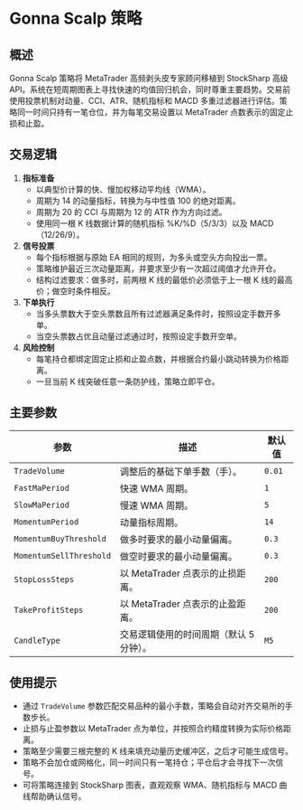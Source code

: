 # Gonna Scalp 策略

## 概述

Gonna Scalp 策略将 MetaTrader 高频剥头皮专家顾问移植到 StockSharp 高级 API。系统在短周期图表上寻找快速的均值回归机会，同时尊重主要趋势。交易前使用投票机制对动量、CCI、ATR、随机指标和 MACD 多重过滤器进行评估。策略同一时间只持有一笔仓位，并为每笔交易设置以 MetaTrader 点数表示的固定止损和止盈。

## 交易逻辑

1. **指标准备**
   - 以典型价计算的快、慢加权移动平均线（WMA）。
   - 周期为 14 的动量指标，转换为与中性值 100 的绝对距离。
   - 周期为 20 的 CCI 与周期为 12 的 ATR 作为方向过滤。
   - 使用同一根 K 线数据计算的随机指标 %K/%D（5/3/3）以及 MACD（12/26/9）。
2. **信号投票**
   - 每个指标根据与原始 EA 相同的规则，为多头或空头方向投出一票。
   - 策略维护最近三次动量距离，并要求至少有一次超过阈值才允许开仓。
   - 结构过滤要求：做多时，前两根 K 线的最低价必须低于上一根 K 线的最高价；做空时条件相反。
3. **下单执行**
   - 当多头票数大于空头票数且所有过滤器满足条件时，按照设定手数开多单。
   - 当空头票数占优且动量过滤通过时，按照设定手数开空单。
4. **风险控制**
   - 每笔持仓都绑定固定止损和止盈点数，并根据合约最小跳动转换为价格距离。
   - 一旦当前 K 线突破任意一条防护线，策略立即平仓。

## 主要参数

| 参数 | 描述 | 默认值 |
| ---- | ---- | ------ |
| `TradeVolume` | 调整后的基础下单手数（手）。 | `0.01` |
| `FastMaPeriod` | 快速 WMA 周期。 | `1` |
| `SlowMaPeriod` | 慢速 WMA 周期。 | `5` |
| `MomentumPeriod` | 动量指标周期。 | `14` |
| `MomentumBuyThreshold` | 做多时要求的最小动量偏离。 | `0.3` |
| `MomentumSellThreshold` | 做空时要求的最小动量偏离。 | `0.3` |
| `StopLossSteps` | 以 MetaTrader 点表示的止损距离。 | `200` |
| `TakeProfitSteps` | 以 MetaTrader 点表示的止盈距离。 | `200` |
| `CandleType` | 交易逻辑使用的时间周期（默认 5 分钟）。 | `M5` |

## 使用提示

- 通过 `TradeVolume` 参数匹配交易品种的最小手数，策略会自动对齐交易所的手数步长。
- 止损与止盈参数以 MetaTrader 点为单位，并按照合约精度转换为实际价格距离。
- 策略至少需要三根完整的 K 线来填充动量历史缓冲区，之后才可能生成信号。
- 策略不会加仓或网格化，同一时间只有一笔持仓；平仓后才会寻找下一次信号。
- 可将策略连接到 StockSharp 图表，直观观察 WMA、随机指标与 MACD 曲线帮助确认信号。
